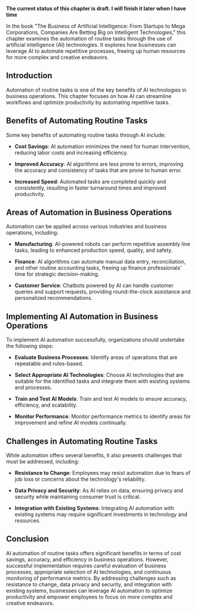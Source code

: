 **The current status of this chapter is draft. I will finish it later when I have time**

In the book "The Business of Artificial Intelligence: From Startups to Mega Corporations, Companies Are Betting Big on Intelligent Technologies," this chapter examines the automation of routine tasks through the use of artificial intelligence (AI) technologies. It explores how businesses can leverage AI to automate repetitive processes, freeing up human resources for more complex and creative endeavors.

Introduction
------------

Automation of routine tasks is one of the key benefits of AI technologies in business operations. This chapter focuses on how AI can streamline workflows and optimize productivity by automating repetitive tasks.

Benefits of Automating Routine Tasks
------------------------------------

Some key benefits of automating routine tasks through AI include:

* **Cost Savings**: AI automation minimizes the need for human intervention, reducing labor costs and increasing efficiency.

* **Improved Accuracy**: AI algorithms are less prone to errors, improving the accuracy and consistency of tasks that are prone to human error.

* **Increased Speed**: Automated tasks are completed quickly and consistently, resulting in faster turnaround times and improved productivity.

Areas of Automation in Business Operations
------------------------------------------

Automation can be applied across various industries and business operations, including:

* **Manufacturing**: AI-powered robots can perform repetitive assembly line tasks, leading to enhanced production speed, quality, and safety.

* **Finance**: AI algorithms can automate manual data entry, reconciliation, and other routine accounting tasks, freeing up finance professionals' time for strategic decision-making.

* **Customer Service**: Chatbots powered by AI can handle customer queries and support requests, providing round-the-clock assistance and personalized recommendations.

Implementing AI Automation in Business Operations
-------------------------------------------------

To implement AI automation successfully, organizations should undertake the following steps:

* **Evaluate Business Processes**: Identify areas of operations that are repeatable and rules-based.

* **Select Appropriate AI Technologies**: Choose AI technologies that are suitable for the identified tasks and integrate them with existing systems and processes.

* **Train and Test AI Models**: Train and test AI models to ensure accuracy, efficiency, and scalability.

* **Monitor Performance**: Monitor performance metrics to identify areas for improvement and refine AI models continually.

Challenges in Automating Routine Tasks
--------------------------------------

While automation offers several benefits, it also presents challenges that must be addressed, including:

* **Resistance to Change**: Employees may resist automation due to fears of job loss or concerns about the technology's reliability.

* **Data Privacy and Security**: As AI relies on data, ensuring privacy and security while maintaining consumer trust is critical.

* **Integration with Existing Systems**: Integrating AI automation with existing systems may require significant investments in technology and resources.

Conclusion
----------

AI automation of routine tasks offers significant benefits in terms of cost savings, accuracy, and efficiency in business operations. However, successful implementation requires careful evaluation of business processes, appropriate selection of AI technologies, and continuous monitoring of performance metrics. By addressing challenges such as resistance to change, data privacy and security, and integration with existing systems, businesses can leverage AI automation to optimize productivity and empower employees to focus on more complex and creative endeavors.
